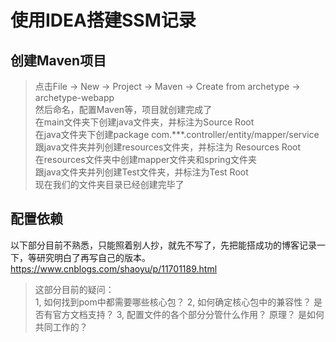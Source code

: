 # 使用IDEA搭建SSM记录
## 创建Maven项目
> 点击File -> New -> Project -> Maven -> Create from archetype -> archetype-webapp  
> 然后命名，配置Maven等，项目就创建完成了  
> 在main文件夹下创建java文件夹，并标注为Source Root  
> 在java文件夹下创建package com.***.controller/entity/mapper/service  
> 跟java文件夹并列创建resources文件夹，并标注为 Resources Root  
> 在resources文件夹中创建mapper文件夹和spring文件夹  
> 跟java文件夹并列创建Test文件夹，并标注为Test Root   
> 现在我们的文件夹目录已经创建完毕了  
## 配置依赖
以下部分目前不熟悉，只能照着别人抄，就先不写了，先把能搭成功的博客记录一下，等研究明白了再写自己的版本。  
https://www.cnblogs.com/shaoyu/p/11701189.html  
> 这部分目前的疑问：  
> 1, 如何找到pom中都需要哪些核心包？
> 2, 如何确定核心包中的兼容性？ 是否有官方文档支持？
> 3, 配置文件的各个部分分管什么作用？ 原理？ 是如何共同工作的？ 